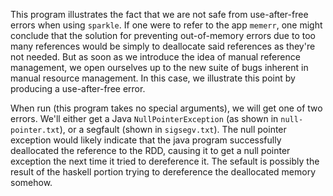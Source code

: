 This program illustrates the fact that we are not safe from use-after-free
errors when using `sparkle`. If one were to refer to the app `memerr`, one might
conclude that the solution for preventing out-of-memory errors due to too many
references would be simply to deallocate said references as they're not needed.
But as soon as we introduce the idea of manual reference management, we open
ourselves up to the new suite of bugs inherent in manual resource management. In
this case, we illustrate this point by producing a use-after-free error.

When run (this program takes no special arguments), we will get one of two
errors. We'll either get a Java `NullPointerException` (as shown in
`null-pointer.txt`), or a segfault (shown in `sigsegv.txt`). The null pointer
exception would likely indicate that the java program successfully deallocated
the reference to the RDD, causing it to get a null pointer exception the next
time it tried to dereference it. The sefault is possibly the result of the
haskell portion trying to dereference the deallocated memory somehow.
